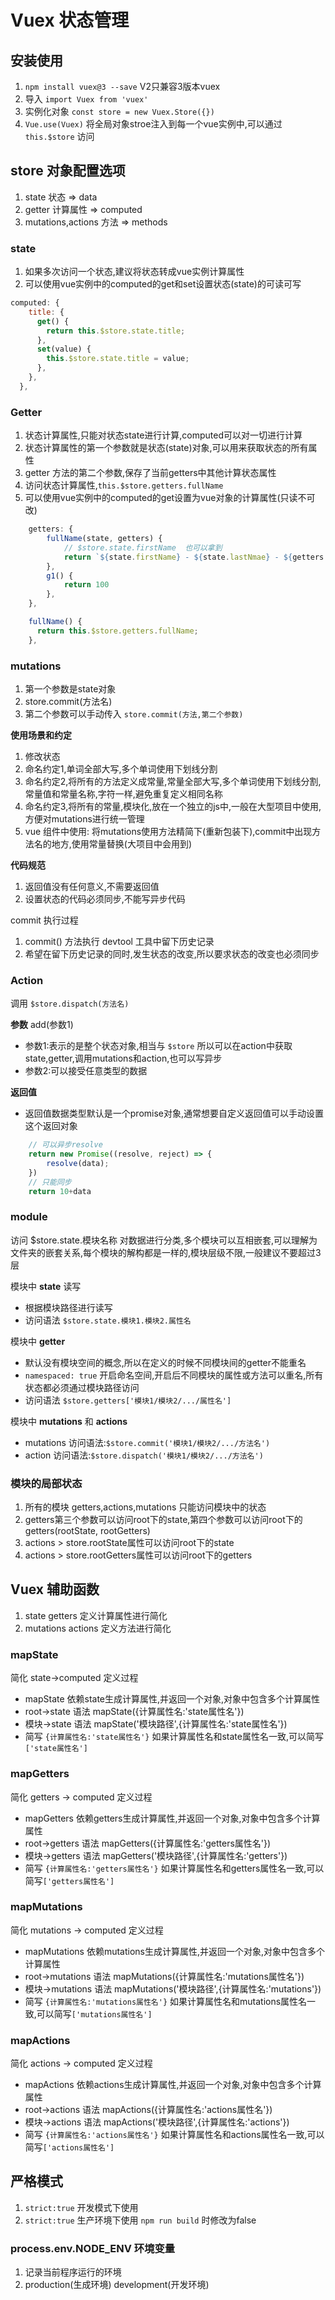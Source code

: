 # Vuex 状态管理

## 安装使用

1. `npm install vuex@3 --save` V2只兼容3版本vuex
2. 导入 `import Vuex from 'vuex'`
3. 实例化对象 `const store = new Vuex.Store({})`
4. `Vue.use(Vuex)` 将全局对象stroe注入到每一个vue实例中,可以通过 `this.$store` 访问

## store 对象配置选项

1. state 状态 => data
2. getter 计算属性 => computed
3. mutations,actions 方法 => methods

### state

1. 如果多次访问一个状态,建议将状态转成vue实例计算属性
2. 可以使用vue实例中的computed的get和set设置状态(state)的可读可写
```js
computed: {
    title: {
      get() {
        return this.$store.state.title;
      },
      set(value) {
        this.$store.state.title = value;
      },
    },
  },
```

### Getter

1. 状态计算属性,只能对状态state进行计算,computed可以对一切进行计算
2. 状态计算属性的第一个参数就是状态(state)对象,可以用来获取状态的所有属性
3. getter 方法的第二个参数,保存了当前getters中其他计算状态属性
4. 访问状态计算属性,`this.$store.getters.fullName`
5. 可以使用vue实例中的computed的get设置为vue对象的计算属性(只读不可改)
```js
    getters: {
        fullName(state, getters) {
            // $store.state.firstName  也可以拿到
            return `${state.firstName} - ${state.lastNmae} - ${getters.g1}`
        },
        g1() {
            return 100
        },
    },
```
```js
    fullName() {
      return this.$store.getters.fullName;
    },
```

### mutations

1. 第一个参数是state对象
2. store.commit(方法名)
3. 第二个参数可以手动传入 `store.commit(方法,第二个参数)`

**使用场景和约定**

1. 修改状态
2. 命名约定1,单词全部大写,多个单词使用下划线分割
3. 命名约定2,将所有的方法定义成常量,常量全部大写,多个单词使用下划线分割,常量值和常量名称,字符一样,避免重复定义相同名称
4. 命名约定3,将所有的常量,模块化,放在一个独立的js中,一般在大型项目中使用,方便对mutations进行统一管理
5. vue 组件中使用: 将mutations使用方法精简下(重新包装下),commit中出现方法名的地方,使用常量替换(大项目中会用到)

**代码规范**

1. 返回值没有任何意义,不需要返回值
2. 设置状态的代码必须同步,不能写异步代码


commit 执行过程

1. commit() 方法执行 devtool 工具中留下历史记录
2. 希望在留下历史记录的同时,发生状态的改变,所以要求状态的改变也必须同步


### Action 

调用 `$store.dispatch(方法名)`

**参数**
add(参数1)

- 参数1:表示的是整个状态对象,相当与 `$store` 所以可以在action中获取state,getter,调用mutations和action,也可以写异步
- 参数2:可以接受任意类型的数据

**返回值**

- 返回值数据类型默认是一个promise对象,通常想要自定义返回值可以手动设置这个返回对象
```js
    // 可以异步resolve
    return new Promise((resolve, reject) => {
        resolve(data);
    })
    // 只能同步
    return 10+data
```


### module
访问 $store.state.模块名称
对数据进行分类,多个模块可以互相嵌套,可以理解为文件夹的嵌套关系,每个模块的解构都是一样的,模块层级不限,一般建议不要超过3层

模块中 **state** 读写
- 根据模块路径进行读写
- 访问语法 `$store.state.模块1.模块2.属性名`

模块中 **getter**
- 默认没有模块空间的概念,所以在定义的时候不同模块间的getter不能重名
- `namespaced: true` 开启命名空间,开启后不同模块的属性或方法可以重名,所有状态都必须通过模块路径访问
- 访问语法 `$store.getters['模块1/模块2/.../属性名']`

模块中 **mutations** 和 **actions**
- mutations 访问语法:`$store.commit('模块1/模块2/.../方法名')`
- action 访问语法:`$store.dispatch('模块1/模块2/.../方法名')`

### 模块的局部状态

1. 所有的模块 getters,actions,mutations 只能访问模块中的状态
2. getters第三个参数可以访问root下的state,第四个参数可以访问root下的getters(rootState, rootGetters)
3. actions > store.rootState属性可以访问root下的state
4. actions > store.rootGetters属性可以访问root下的getters


## Vuex 辅助函数

1. state getters 定义计算属性进行简化
2. mutations actions 定义方法进行简化

### mapState

简化 state->computed 定义过程
- mapState 依赖state生成计算属性,并返回一个对象,对象中包含多个计算属性
- root->state 语法 mapState({计算属性名:'state属性名'})
- 模块->state 语法 mapState('模块路径',{计算属性名:'state属性名'})
- 简写 `{计算属性名:'state属性名'}` 如果计算属性名和state属性名一致,可以简写`['state属性名']`

### mapGetters

简化 getters -> computed 定义过程

- mapGetters 依赖getters生成计算属性,并返回一个对象,对象中包含多个计算属性
- root->getters 语法 mapGetters({计算属性名:'getters属性名'})
- 模块->getters 语法 mapGetters('模块路径',{计算属性名:'getters'})
- 简写 `{计算属性名:'getters属性名'}` 如果计算属性名和getters属性名一致,可以简写`['getters属性名']`

### mapMutations

简化 mutations -> computed 定义过程

- mapMutations 依赖mutations生成计算属性,并返回一个对象,对象中包含多个计算属性
- root->mutations 语法 mapMutations({计算属性名:'mutations属性名'})
- 模块->mutations 语法 mapMutations('模块路径',{计算属性名:'mutations'})
- 简写 `{计算属性名:'mutations属性名'}` 如果计算属性名和mutations属性名一致,可以简写`['mutations属性名']`


### mapActions

简化 actions -> computed 定义过程

- mapActions 依赖actions生成计算属性,并返回一个对象,对象中包含多个计算属性
- root->actions 语法 mapActions({计算属性名:'actions属性名'})
- 模块->actions 语法 mapActions('模块路径',{计算属性名:'actions'})
- 简写 `{计算属性名:'actions属性名'}` 如果计算属性名和actions属性名一致,可以简写`['actions属性名']`


## 严格模式

1. `strict:true` 开发模式下使用
2. `strict:true` 生产环境下使用 `npm run build` 时修改为false

### process.env.NODE_ENV 环境变量

1. 记录当前程序运行的环境
2. production(生成环境) development(开发环境)
